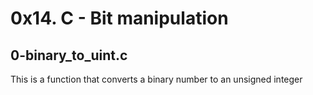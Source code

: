 # 0x14. C - Bit manipulation
## 0-binary_to_uint.c
This is a function that converts a binary number to an unsigned integer
